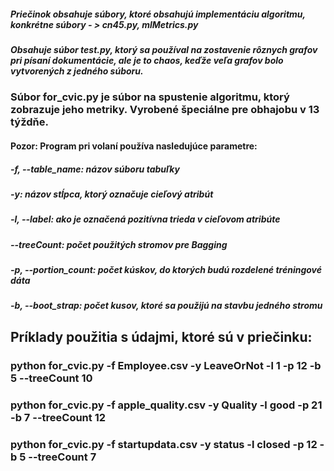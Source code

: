 ##### Priečinok obsahuje súbory, ktoré obsahujú implementáciu algoritmu, konkrétne súbory - > cn45.py, mlMetrics.py

##### Obsahuje súbor test.py, ktorý sa používal na zostavenie rôznych grafov pri písaní dokumentácie, ale je to chaos, keďže veľa grafov bolo vytvorených z jedného súboru.

### Súbor for_cvic.py je súbor na spustenie algoritmu, ktorý zobrazuje jeho metriky. Vyrobené špeciálne pre obhajobu v 13 týždňe.

#### Pozor: Program pri volaní používa nasledujúce parametre:
##### -f, --table_name: názov súboru tabuľky
##### -y: názov stĺpca, ktorý označuje cieľový atribút
##### -l, --label: ako je označená pozitívna trieda v cieľovom atribúte
##### --treeCount: počet použitých stromov pre Bagging
##### -p, --portion_count: počet kúskov, do ktorých budú rozdelené tréningové dáta
##### -b, --boot_strap: počet kusov, ktoré sa použijú na stavbu jedného stromu


## Príklady použitia s údajmi, ktoré sú v priečinku: 
 
### python for_cvic.py -f Employee.csv -y LeaveOrNot -l 1 -p 12 -b 5 --treeCount 10

### python for_cvic.py -f apple_quality.csv -y Quality -l good -p 21 -b 7 --treeCount 12

### python for_cvic.py -f startupdata.csv -y status -l closed -p 12 -b 5 --treeCount 7 

